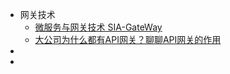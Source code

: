 - 网关技术
    - [微服务与网关技术 SIA-GateWay](https://www.oschina.net/p/sia-gateway)
    - [大公司为什么都有API网关？聊聊API网关的作用](https://blog.csdn.net/weixin_45932995/article/details/103559425)
- []()
- []()